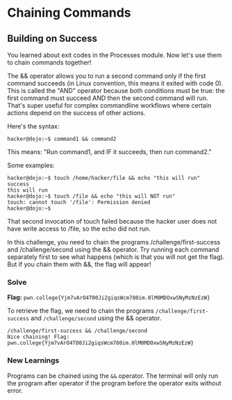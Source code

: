 # Chaining Commands

## Building on Success
You learned about exit codes in the Processes module. Now let's use them to chain commands together!

The && operator allows you to run a second command only if the first command succeeds (in Linux convention, this means it exited with code 0). This is called the "AND" operator because both conditions must be true: the first command must succeed AND then the second command will run. That's super useful for complex commandline workflows where certain actions depend on the success of other actions.

Here's the syntax:
```
hacker@dojo:~$ command1 && command2
```
This means: "Run command1, and IF it succeeds, then run command2."

Some examples:
```
hacker@dojo:~$ touch /home/hacker/file && echo "this will run"
success
this will run
hacker@dojo:~$ touch /file && echo "this will NOT run"
touch: cannot touch '/file': Permission denied
hacker@dojo:~$
```
That second invocation of touch failed because the hacker user does not have write access to /file, so the echo did not run.

In this challenge, you need to chain the programs /challenge/first-success and /challenge/second using the && operator. Try running each command separately first to see what happens (which is that you will not get the flag). But if you chain them with &&, the flag will appear!

### Solve
**Flag:** `pwn.college{Yjm7vArO4T00Ji2giqsWcm780im.0lM0MDOxwSNyMzNzEzW}`

To retrieve the flag, we need to chain the programs `/challenge/first-success` and `/challenge/second` using the && operator.

```
/challenge/first-success && /challenge/second
Nice chaining! Flag: pwn.college{Yjm7vArO4T00Ji2giqsWcm780im.0lM0MDOxwSNyMzNzEzW}
```
### New Learnings

Programs can be chained using the `&&` operator. The terminal will only run the program after operator if the program before the operator exits without error.